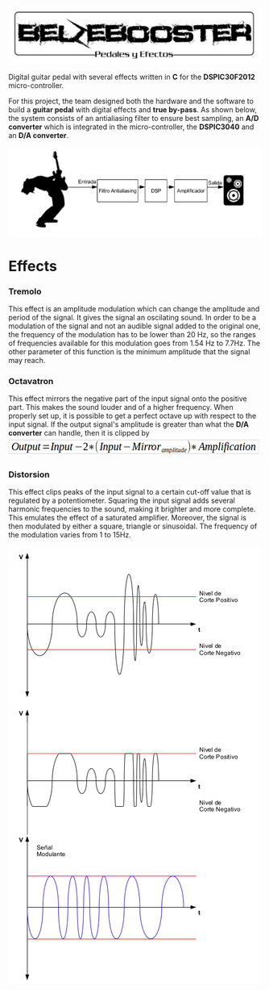 ![Logo](/img/logo.png)


Digital guitar pedal with several effects written in **C** for the **DSPIC30F2012** micro-controller.

For this project, the team designed both the hardware and the software to build a **guitar pedal** with digital effects and **true by-pass**. 
  As shown below, the system consists of an antialiasing filter to ensure best sampling, an **A/D converter** which is integrated in the micro-controller, the **DSPIC3040** and an **D/A converter**.


![Pedal_Diagram](/img/guitar.png)


# Effects 

### Tremolo

  This effect is an amplitude modulation which can change the amplitude and period of the signal. It gives the signal an oscilating sound. In order to be a modulation of the signal and not an audible signal added to the original one, the frequency of the modulation has to be lower than 20 Hz, so the ranges of frequencies available for this modulation goes from 1.54 Hz  to 7.7Hz. The other parameter of this function is the minimum amplitude that the signal may reach. 

### Octavatron 
  This effect mirrors the negative part of the input signal onto the positive part. This makes the sound louder and of a higher frequency. When properly set up, it is possible to get a perfect octave up with respect to the input signal. 
 If the output signal's amplitude is greater than what the **D/A converter** can handle, then it is clipped by 
 ![Formula](/img/formula.png)
 
 
### Distorsion
   This effect clips peaks of the input signal to a certain cut-off value that is regulated by a potentiometer. Squaring the input signal adds several harmonic frequencies to the sound, making it brighter and more complete. This emulates the effect of a saturated amplifier. Moreover, the signal is then modulated by either a square, triangle or sinusoidal. The frequency of the modulation varies from 1 to 15Hz.
  
  
   ![Formula](/img/graphs.png)

  

